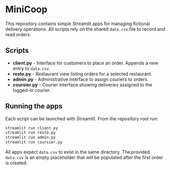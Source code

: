 # MiniCoop

This repository contains simple Streamlit apps for managing fictional delivery operations. All scripts rely on the shared `data.csv` file to record and read orders.

## Scripts

- **client.py** - Interface for customers to place an order. Appends a new entry to `data.csv`.
- **resto.py** - Restaurant view listing orders for a selected restaurant.
- **admin.py** - Administrative interface to assign couriers to orders.
- **coursier.py** - Courier interface showing deliveries assigned to the logged-in courier.

## Running the apps

Each script can be launched with Streamlit. From the repository root run:

```bash
streamlit run client.py
streamlit run resto.py
streamlit run admin.py
streamlit run coursier.py
```

All apps expect `data.csv` to exist in the same directory. The provided `data.csv` is an empty placeholder that will be populated after the first order is created.
